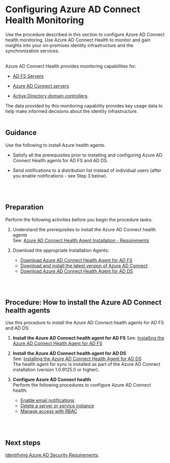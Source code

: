 # Configuring Azure AD Connect Health Monitoring
Use the procedure described in this section to configure Azure AD Connect health monitoring. Use Azure AD Connect Health to monitor and gain insights into your on-premises identity infrastructure and the synchronization services. 
<br />
<br />

Azure AD Connect Health provides monitoring capabilities for:
- [AD FS Servers](https://docs.microsoft.com/en-us/azure/active-directory/connect-health/active-directory-aadconnect-health#azure-ad-connect-health-for-ad-fsactive-directory-aadconnect-health-adfsmd) 

- [Azure AD Connect servers](https://docs.microsoft.com/en-us/azure/active-directory/connect-health/active-directory-aadconnect-health#azure-ad-connect-health-for-syncactive-directory-aadconnect-health-syncmd)
- [Active Directory domain controllers](https://docs.microsoft.com/en-us/azure/active-directory/connect-health/active-directory-aadconnect-health#azure-ad-connect-health-for-ad-dsactive-directory-aadconnect-health-addsmd). 

The data provided by this monitoring capability provides key usage data to help make informed decisions about the identity infrastructure. 
<br />
<br />

## Guidance
Use the following to install Azure health agents.

  - Satisfy all the prerequisites prior to installing and configuring Azure AD Connect Health agents for AD FS and AD DS.
	
  - Send notifications to a distribution list instead of individual users (after you enable notifications - see Step 3 below).
<br />
<br />

## Preparation 
Perform the following activities before you begin the procedure tasks: 

  1. Understand the prerequisites to install the Azure AD Connect health agents   
  See:  [Azure AD Connect Health Agent Installation - Requirements](https://docs.microsoft.com/en-us/azure/active-directory/connect-health/active-directory-aadconnect-health-agent-install#requirements)
	
  2. Download the appropriate Installation Agents:
	 - [Download Azure AD Connect Health Agent for AD FS](http://go.microsoft.com/fwlink/?LinkID=518973)
	 - [Download and install the latest version of Azure AD Connect](http://go.microsoft.com/fwlink/?linkid=615771) 
	 - [Download Azure AD Connect Health Agent for AD DS](http://go.microsoft.com/fwlink/?LinkID=820540)
<br />
<br />

## Procedure:  How to install the Azure AD Connect health agents
Use this procedure to install the Azure AD Connect health agents for AD FS and AD DS:

   1. **Install the Azure AD Connect health agent for AD FS**
      See: [Installing the Azure AD Connect Health Agent for AD FS](https://docs.microsoft.com/en-us/azure/active-directory/connect-health/active-directory-aadconnect-health-agent-install#installing-the-azure-ad-connect-health-agent-for-ad-fs)
	
   2. **Install the Azure AD Connect health agent for AD DS**  
      See: [Installing the Azure AD Connect Health Agent for AD DS](https://docs.microsoft.com/en-us/azure/active-directory/connect-health/active-directory-aadconnect-health-agent-install#installing-the-azure-ad-connect-health-agent-for-ad-ds)  
      The health agent for sync is installed as part of the Azure AD Connect installation (version 1.0.9125.0 or higher).

   3. **Configure Azure AD Connect health**  
      Perform the following procedures to configure Azure AD Connect health:
	   - [Enable email notifications](https://docs.microsoft.com/en-us/azure/active-directory/connect-health/active-directory-aadconnect-health-operations#enable-email-notifications)
	   - [Delete a server or service instance](https://docs.microsoft.com/en-us/azure/active-directory/connect-health/active-directory-aadconnect-health-operations#delete-a-server-or-service-instance)
	   - [Manage access with RBAC](https://docs.microsoft.com/en-us/azure/active-directory/connect-health/active-directory-aadconnect-health-operations#manage-access-with-role-based-access-control)
<br />
<br />

## Next steps
[Identifying Azure AD Security Requirements](3.2-Identifying-Azure-AD-Security-Requirements.md). 
	

